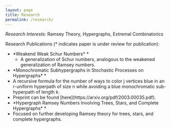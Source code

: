 ```yaml
---
layout: page
title: Research
permalink: /research/
---
```


*Research Interests*:  Ramsey Theory, Hypergraphs, Extremal Combinatorics

Research Publications (* indicates paper is under review for publication):

<ul>
<li> *Weakend Weak Schur Numbers* *
<ul>
<li> A generalization of Schur numbers, analogous to the weakened generalization of Ramsey numbers. </li>
</ul>
</li>
<li> *Monochromatic Subhypergraphs in Stochastic Processes on Hypergraphs* *
<li> A recursive formula for the number of ways to color j vertices blue in an r-uniform hyperpath of size n while avoiding a blue monochromatic sub-hyperpath of length k. </li>
<li> Preprint can be found [here](https://arxiv.org/pdf/2003.00035.pdf). </li>
</li>
<li> *Hypergraph Ramsey Numbers Involving Trees, Stars, and Complete Hypergraphs* *
<li> Focused on further developing Ramsey theory for trees, stars, and complete hypergraphs. </li>
</li>
</ul> 
